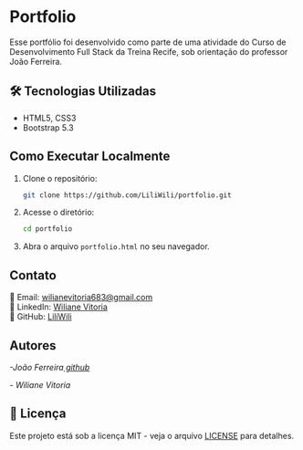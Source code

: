# Portfolio

Esse portfólio foi desenvolvido como parte de uma atividade do Curso de Desenvolvimento Full Stack da Treina Recife, sob orientação do professor João Ferreira.

## 🛠️ Tecnologias Utilizadas
- HTML5, CSS3
- Bootstrap 5.3

## Como Executar Localmente
1. Clone o repositório:
   ```sh
   git clone https://github.com/LiliWili/portfolio.git
   ```
2. Acesse o diretório:
   ```sh
   cd portfolio
   ```
3. Abra o arquivo `portfolio.html` no seu navegador.

## Contato
📧 Email: [wilianevitoria683@gmail.com](mailto:wilianevitoria683@gmail.com)  
💼 LinkedIn: [Wiliane Vitoria](https://www.linkedin.com/in/wiliane-vitoria-maria-da-silva-627754270/)  
🐙 GitHub: [LiliWili](https://github.com/LiliWili)

## Autores
<em>-João Ferreira<a href="https://github.com/joaoferreirape"> github</a></em>

<em>- Wiliane Vitoria</em>

## 📜 Licença
Este projeto está sob a licença MIT - veja o arquivo [LICENSE](LICENSE) para detalhes.

